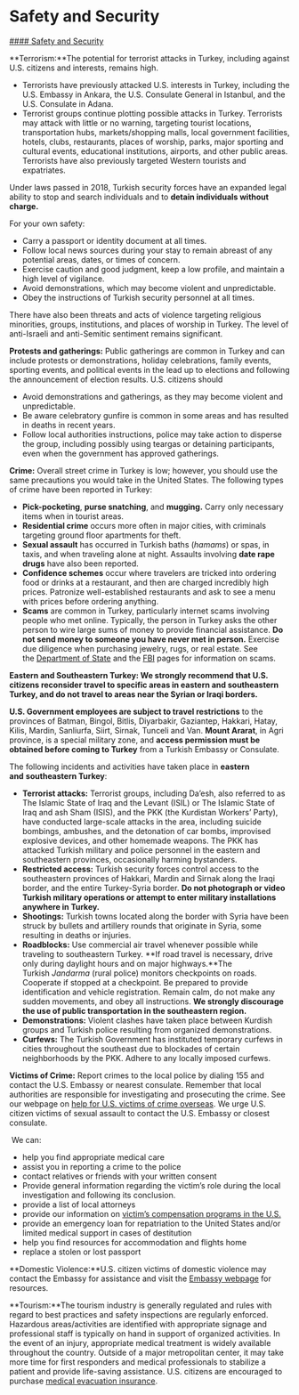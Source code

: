 # Safety and Security

[#### Safety and Security](javascript:void(0); "Safety and Security")

**Terrorism:**The potential for terrorist attacks in Turkey, including against U.S. citizens and interests, remains high.

* Terrorists have previously attacked U.S. interests in Turkey, including the U.S. Embassy in Ankara, the U.S. Consulate General in Istanbul, and the U.S. Consulate in Adana.
* Terrorist groups continue plotting possible attacks in Turkey. Terrorists may attack with little or no warning, targeting tourist locations, transportation hubs, markets/shopping malls, local government facilities, hotels, clubs, restaurants, places of worship, parks, major sporting and cultural events, educational institutions, airports, and other public areas. Terrorists have also previously targeted Western tourists and expatriates.

Under laws passed in 2018, Turkish security forces have an expanded legal ability to stop and search individuals and to **detain individuals without charge.**

For your own safety:

* Carry a passport or identity document at all times.
* Follow local news sources during your stay to remain abreast of any potential areas, dates, or times of concern.
* Exercise caution and good judgment, keep a low profile, and maintain a high level of vigilance.
* Avoid demonstrations, which may become violent and unpredictable.
* Obey the instructions of Turkish security personnel at all times.

There have also been threats and acts of violence targeting religious minorities, groups, institutions, and places of worship in Turkey. The level of anti-Israeli and anti-Semitic sentiment remains significant.

**Protests and gatherings:** Public gatherings are common in Turkey and can include protests or demonstrations, holiday celebrations, family events, sporting events, and political events in the lead up to elections and following the announcement of election results. U.S. citizens should

* Avoid demonstrations and gatherings, as they may become violent and unpredictable.
* Be aware celebratory gunfire is common in some areas and has resulted in deaths in recent years.
* Follow local authorities instructions, police may take action to disperse the group, including possibly using teargas or detaining participants, even when the government has approved gatherings.

**Crime:** Overall street crime in Turkey is low; however, you should use the same precautions you would take in the United States. The following types of crime have been reported in Turkey:

* **Pick-pocketing**, **purse snatching**, and **mugging.** Carry only necessary items when in tourist areas.
* **Residential crime** occurs more often in major cities, with criminals targeting ground floor apartments for theft.
* **Sexual assault** has occurred in Turkish baths (*hamams*) or spas, in taxis, and when traveling alone at night. Assaults involving **date rape drugs** have also been reported.
* **Confidence schemes** occur where travelers are tricked into ordering food or drinks at a restaurant, and then are charged incredibly high prices. Patronize well-established restaurants and ask to see a menu with prices before ordering anything.
* **Scams** are common in Turkey, particularly internet scams involving people who met online. Typically, the person in Turkey asks the other person to wire large sums of money to provide financial assistance. **Do not send money to someone you have never met in person.** Exercise due diligence when purchasing jewelry, rugs, or real estate. See the [Department of State](http://travel.state.gov/content/passports/english/emergencies/scams.html) and the [FBI](https://www.fbi.gov/scams-and-safety/common-fraud-schemes) pages for information on scams.

**Eastern and Southeastern Turkey: We strongly recommend that U.S. citizens reconsider travel to specific areas in eastern and southeastern Turkey, and do not travel to areas near the Syrian or Iraqi borders.**

**U.S. Government employees are subject to travel restrictions** to the provinces of Batman, Bingol, Bitlis, Diyarbakir, Gaziantep, Hakkari, Hatay, Kilis, Mardin, Sanliurfa, Siirt, Sirnak, Tunceli and Van. **Mount Ararat**, in Agri province, is a special military zone, and **access permission must be obtained before coming to Turkey** from a Turkish Embassy or Consulate.

The following incidents and activities have taken place in **eastern and** **southeastern Turkey**:

* **Terrorist attacks:** Terrorist groups, including Da’esh, also referred to as The Islamic State of Iraq and the Levant (ISIL) or The Islamic State of Iraq and ash Sham (ISIS), and the PKK (the Kurdistan Workers’ Party), have conducted large-scale attacks in the area, including suicide bombings, ambushes, and the detonation of car bombs, improvised explosive devices, and other homemade weapons. The PKK has attacked Turkish military and police personnel in the eastern and southeastern provinces, occasionally harming bystanders.
* **Restricted access:** Turkish security forces control access to the southeastern provinces of Hakkari, Mardin and Sirnak along the Iraqi border, and the entire Turkey-Syria border. **Do not photograph or video Turkish military operations or attempt to enter military installations anywhere in Turkey.**
* **Shootings:** Turkish towns located along the border with Syria have been struck by bullets and artillery rounds that originate in Syria, some resulting in deaths or injuries.
* **Roadblocks:** Use commercial air travel whenever possible while traveling to southeastern Turkey. **If road travel is necessary, drive only during daylight hours and on major highways.**The Turkish *Jandarma* (rural police) monitors checkpoints on roads. Cooperate if stopped at a checkpoint. Be prepared to provide identification and vehicle registration. Remain calm, do not make any sudden movements, and obey all instructions. **We strongly discourage the use of public transportation in the southeastern region.**
* **Demonstrations:** Violent clashes have taken place between Kurdish groups and Turkish police resulting from organized demonstrations.
* **Curfews:** The Turkish Government has instituted temporary curfews in cities throughout the southeast due to blockades of certain neighborhoods by the PKK. Adhere to any locally imposed curfews.

**Victims of Crime:** Report crimes to the local police by dialing 155 and contact the U.S. Embassy or nearest consulate. Remember that local authorities are responsible for investigating and prosecuting the crime. See our webpage on [help for U.S. victims of crime overseas](http://travel.state.gov/content/passports/en/emergencies/victims.html). We urge U.S. citizen victims of sexual assault to contact the U.S. Embassy or closest consulate.

 We can:

* help you find appropriate medical care
* assist you in reporting a crime to the police
* contact relatives or friends with your written consent
* Provide general information regarding the victim’s role during the local investigation and following its conclusion.
* provide a list of local attorneys
* provide our information on [victim’s compensation programs in the U.S.](http://travel.state.gov/content/passports/english/emergencies/victims.html)
* provide an emergency loan for repatriation to the United States and/or limited medical support in cases of destitution
* help you find resources for accommodation and flights home
* replace a stolen or lost passport

**Domestic Violence:**U.S. citizen victims of domestic violence may contact the Embassy for assistance and visit the [Embassy webpage](https://tr.usembassy.gov/u-s-citizen-services/victims-of-crime/) for resources.

**Tourism:**The tourism industry is generally regulated and rules with regard to best practices and safety inspections are regularly enforced. Hazardous areas/activities are identified with appropriate signage and professional staff is typically on hand in support of organized activities. In the event of an injury, appropriate medical treatment is widely available throughout the country. Outside of a major metropolitan center, it may take more time for first responders and medical professionals to stabilize a patient and provide life-saving assistance. U.S. citizens are encouraged to purchase [medical evacuation insurance](https://travel.state.gov/content/travel/en/international-travel/before-you-go/your-health-abroad/Insurance_Coverage_Overseas.html).
